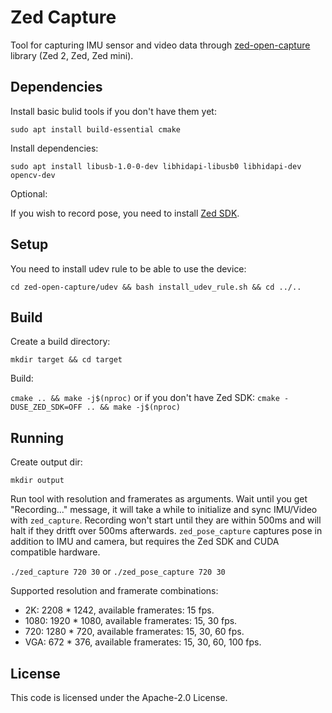 # Zed Capture

Tool for capturing IMU sensor and video data through [zed-open-capture](https://github.com/stereolabs/zed-open-capture) library (Zed 2, Zed, Zed mini).

## Dependencies

Install basic bulid tools if you don't have them yet:

`sudo apt install build-essential cmake`

Install dependencies:

`sudo apt install libusb-1.0-0-dev libhidapi-libusb0 libhidapi-dev opencv-dev`

Optional:

If you wish to record pose, you need to install [Zed SDK](https://www.stereolabs.com/docs/installation/).

## Setup

You need to install udev rule to be able to use the device:

`cd zed-open-capture/udev && bash install_udev_rule.sh && cd ../..`

## Build

Create a build directory:

`mkdir target && cd target`

Build:

`cmake .. && make -j$(nproc)` or if you don't have Zed SDK: `cmake -DUSE_ZED_SDK=OFF .. && make -j$(nproc)`

## Running

Create output dir:

`mkdir output`

Run tool with resolution and framerates as arguments. Wait until you get "Recording..." message, it will take a while to initialize and sync IMU/Video with `zed_capture`. Recording won't start until they are within 500ms and will halt if they dritft over 500ms afterwards. `zed_pose_capture` captures pose in addition to IMU and camera, but requires the Zed SDK and CUDA compatible hardware.

`./zed_capture 720 30` or `./zed_pose_capture 720 30`

Supported resolution and framerate combinations:

* 2K: 2208 * 1242, available framerates: 15 fps.
* 1080: 1920 * 1080, available framerates: 15, 30 fps.
* 720: 1280 * 720, available framerates: 15, 30, 60 fps.
* VGA: 672 * 376, available framerates: 15, 30, 60, 100 fps.

## License

This code is licensed under the Apache-2.0 License.
